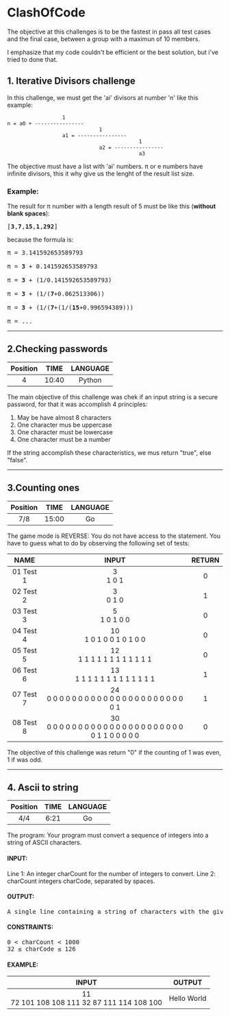 # ClashOfCode

The objective at this challenges is to be the fastest in pass all test cases and the final case, between a group with a maximun of 10 members.

I emphasize that my code couldn't be efficient or the best solution, but i've tried to done that.


## 1. Iterative Divisors challenge
In this challenge, we must get the 'ai' divisors at number 'n' like this example:


```
                  1
n = a0 + ----------------
                              1
                  a1 = ----------------
                                           1   
                              a2 = ----------------
                                           a3
```

The objective must have a list with 'ai' numbers.
π or e numbers have infinite divisors, this it why give us the lenght of the result list size.

### Example:

The result for π number with a length result of 5 must be like this (**without blank spaces**):
<pre>
[<b>3</b>,<b>7</b>,<b>15</b>,<b>1</b>,<b>292</b>]
</pre>

because the formula is:

<pre>
π = 3.141592653589793<br>
π = <b>3</b> + 0.141592653589793<br>
π = <b>3</b> + (1/0.141592653589793)<br>
π = <b>3</b> + (1/(<b>7</b>+0.062513306))<br>
π = <b>3</b> + (1/(<b>7</b>+(1/(<b>15</b>+0.996594389)))<br>
π = ...
</pre>
______________________________________________
## 2.Checking passwords
| Position | TIME  |  LANGUAGE  |
| :------: | :---: | :--------: |  
|    4     | 10:40 |   Python   |

The main objective of this challenge was chek if an input string is a secure password, for that it was accomplish 4 principles:

1. May be have almost 8 characters
2. One character mus be uppercase
3. One character must be lowercase
4. One character must be a number

If the string accomplish these characteristics, we mus return "true", else "false".


______________________________________________
## 3.Counting ones

| Position |  TIME |  LANGUAGE  | 
| :------: | :---: |  :-------: | 
|   7/8    | 15:00 |     Go     |

The game mode is REVERSE: You do not have access to the statement. You have to guess what to do by observing the following set of tests:

|    NAME    |                            INPUT                                | RETURN |
|  :------:  | :------------------------------------------------------------:  | :----: |
|01 Test 1   |                         3 <br>1 0 1                             |    0   |
|02 Test 2   |                         3 <br>0 1 0                             |    1   |
|03 Test 3   |                        5<br>1 0 1 0 0                           |    0   |
|04 Test 4   |                  10<br>1 0 1 0 0 1 0 1 0 0                      |    0   |
|05 Test 5   |                12<br>1 1 1 1 1 1 1 1 1 1 1 1                    |    0   |
|06 Test 6   |               13<br>1 1 1 1 1 1 1 1 1 1 1 1 1                   |    1   |
|07 Test 7   |     24<br>0 0 0 0 0 0 0 0 0 0 0 0 0 0 0 0 0 0 0 0 0 0 0 1       |    1   |
|08 Test 8   |30<br>0 0 0 0 0 0 0 0 0 0 0 0 0 0 0 0 0 0 0 0 0 0 0 1 1 0 0 0 0 0|    0   |

The objective of this challenge was return "0" if the counting of 1 was even, 1 if was odd.
______________________________________________
## 4. Ascii to string

| Position |  TIME |  LANGUAGE  | 
| :------: | :---: |  :-------: | 
|   4/4    | 6:21  |     Go     |

The program:
Your program must convert a sequence of integers into a string of ASCII characters.

#### INPUT:
Line 1: An integer charCount for the number of integers to convert.
Line 2: charCount integers charCode, separated by spaces.

#### OUTPUT:
<pre>
A single line containing a string of characters with the given ASCII codes.
</pre>

#### CONSTRAINTS:
<pre>
0 < charCount < 1000 
32 ≤ charCode ≤ 126
</pre>

#### EXAMPLE:
|                      INPUT                    |     OUTPUT    | 
| :-------------------------------------------: | :-----------: |  
|11 <br>72 101 108 108 111 32 87 111 114 108 100|  Hello World  |
 
 
